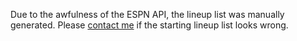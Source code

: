 Due to the awfulness of the ESPN API, the lineup list was manually generated. Please [contact me](https://twitter.com/_TanHo) if the starting lineup list looks wrong. 